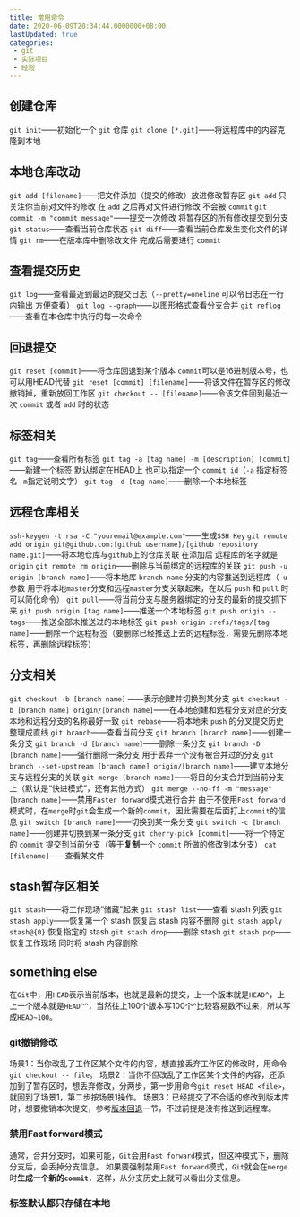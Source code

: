 ```yaml
---
title: 常用命令
date: 2020-06-09T20:34:44.0000000+08:00
lastUpdated: true
categories:
 - git
 - 实际项目
 - 经验
---
```


## 创建仓库

`git init`——初始化一个 `git` 仓库
`git clone [*.git]`——将远程库中的内容克隆到本地

## 本地仓库改动

`git add [filename]`——把文件添加（提交的修改）放进修改暂存区
`git add` 只关注你当前对文件的修改 在 `add` 之后再对文件进行修改 不会被 `commit`
`git commit -m "commit message"`——提交一次修改 将暂存区的所有修改提交到分支
`git status`——查看当前仓库状态
`git diff`——查看当前仓库发生变化文件的详情
`git rm`——在版本库中删除改文件 完成后需要进行 `commit`

## 查看提交历史

`git log`——查看最近到最远的提交日志（`--pretty=oneline` 可以令日志在一行内输出 方便查看）
`git log --graph`——以图形格式查看分支合并
`git reflog`——查看在本仓库中执行的每一次命令

## 回退提交

`git reset [commit]`——将仓库回退到某个版本 `commit`可以是16进制版本号，也可以用HEAD代替
`git reset [commit] [filename]`——将该文件在暂存区的修改撤销掉，重新放回工作区
`git checkout -- [filename]`——令该文件回到最近一次 `commit` 或者 `add` 时的状态

## 标签相关

`git tag`——查看所有标签
`git tag -a [tag name] -m [description] [commit]`——新建一个标签 默认绑定在HEAD上 也可以指定一个 `commit id`（`-a` 指定标签名 `-m`指定说明文字）
`git tag -d [tag name]`——删除一个本地标签

## 远程仓库相关

`ssh-keygen -t rsa -C "youremail@example.com"`——生成`SSH Key`
`git remote add origin git@github.com:[github username]/[github repository name.git]`——将本地仓库与`github`上的仓库关联 在添加后 远程库的名字就是 `origin`
`git remote rm origin`——删除与当前绑定的远程库的关联
`git push -u origin [branch name]`——将本地库 `branch name` 分支的内容推送到远程库（`-u`参数 用于将本地`master`分支和远程`master`分支关联起来，在以后 `push` 和 `pull` 时可以简化命令）
`git pull`——将当前分支与服务器绑定的分支的最新的提交抓下来
`git push origin [tag name]`——推送一个本地标签
`git push origin --tags`——推送全部未推送过的本地标签
`git push origin :refs/tags/[tag name]`——删除一个远程标签（要删除已经推送上去的远程标签，需要先删除本地标签，再删除远程标签）

## 分支相关

`git checkout -b [branch name]` ——表示创建并切换到某分支
`git checkout -b [branch name] origin/[branch name]`——在本地创建和远程分支对应的分支 本地和远程分支的名称最好一致
`git rebase`——将本地未 `push` 的分叉提交历史整理成直线
`git branch`——查看当前分支
`git branch [branch name]`——创建一条分支
`git branch -d [branch name]`——删除一条分支
`git branch -D [branch name]`——强行删除一条分支 用于丢弃一个没有被合并过的分支
`git branch --set-upstream [branch name] origin/[branch name]`——建立本地分支与远程分支的关联
`git merge [branch name]`——将目的分支合并到当前分支上（默认是“快进模式”，还有其他方式）
`git merge --no-ff -m "message" [branch name]`——禁用`Faster forward`模式进行合并 由于不使用`Fast forward`模式时，在`merge`时`git`会生成一个新的`commit`，因此需要在后面打上`commit`的信息
`git switch [branch name]`——切换到某一条分支
`git switch -c [branch name]`——创建并切换到某一条分支
`git cherry-pick [commit]`——将一个特定的 `commit` 提交到当前分支（等于**复制**一个 `commit` 所做的修改到本分支）
`cat [filename]`——查看某文件

## stash暂存区相关

`git stash`——将工作现场“储藏”起来
`git stash list`——查看 stash 列表
`git stash apply`——恢复第一个 stash 恢复后 stash 内容不删除
`git stash apply stash@{0}` 恢复指定的 stash
`git stash drop`——删除 stash
`git stash pop`——恢复工作现场 同时将 stash 内容删除

## something else

在`Git`中，用`HEAD`表示当前版本，也就是最新的提交，上一个版本就是`HEAD^`，上上一个版本就是`HEAD^^`，当然往上100个版本写100个^比较容易数不过来，所以写成`HEAD~100`。

### git撤销修改

场景1：当你改乱了工作区某个文件的内容，想直接丢弃工作区的修改时，用命令`git checkout -- file`。
场景2：当你不但改乱了工作区某个文件的内容，还添加到了暂存区时，想丢弃修改，分两步，第一步用命令`git reset HEAD <file>`，就回到了场景1，第二步按场景1操作。
场景3：已经提交了不合适的修改到版本库时，想要撤销本次提交，参考[版本回退](https://www.liaoxuefeng.com/wiki/896043488029600/897013573512192)一节，不过前提是没有推送到远程库。

### 禁用Fast forward模式

通常，合并分支时，如果可能，`Git`会用`Fast forward`模式，但这种模式下，删除分支后，会丢掉分支信息。
如果要强制禁用`Fast forward`模式，`Git`就会在`merge`时**生成一个新的`commit`**，这样，从分支历史上就可以看出分支信息。

### 标签默认都只存储在本地
